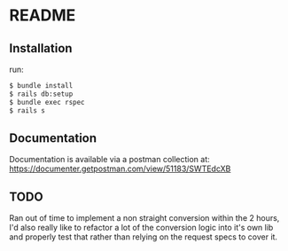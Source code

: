 # README

## Installation

run:
```sh
$ bundle install
$ rails db:setup
$ bundle exec rspec
$ rails s
```

## Documentation

Documentation is available via a postman collection at: https://documenter.getpostman.com/view/51183/SWTEdcXB

## TODO

Ran out of time to implement a non straight conversion within the 2 hours, I'd also really like to refactor a lot of the conversion logic into it's own lib and properly test that rather than relying on the request specs to cover it.